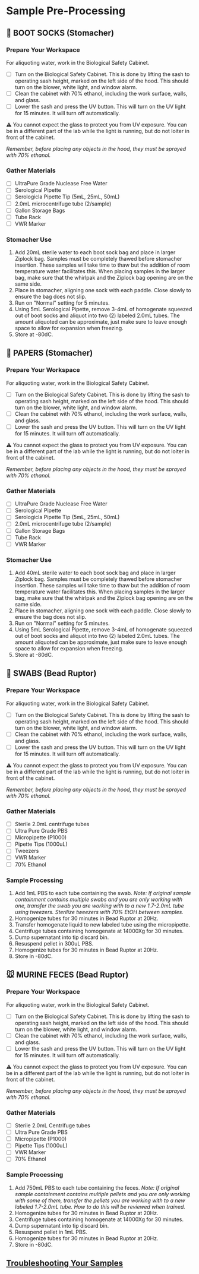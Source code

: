 # Sample Pre-Processing

## 🥾 BOOT SOCKS (Stomacher)

### Prepare Your Workspace

For aliquoting water, work in the Biological Safety Cabinet.

- [ ] Turn on the Biological Safety Cabinet. This is done by lifting the sash to operating sash height, marked on the left side of the hood. This should turn on the blower, white light, and window alarm. 
- [ ] Clean the cabinet with 70% ethanol, including the work surface, walls, and glass.
- [ ] Lower the sash and press the UV button. This will turn on the UV light for 15 minutes. It will turn off automatically. 

⚠️ You cannot expect the glass to protect you from UV exposure. You can be in a different part of the lab while the light is running, but do not loiter in front of the cabinet.

*Remember, before placing any objects in the hood, they must be sprayed with 70% ethanol.*

### Gather Materials

- [ ] UltraPure Grade Nuclease Free Water
- [ ] Serological Pipette
- [ ] Serologicla Pipette Tip (5mL, 25mL, 50mL)
- [ ] 2.0mL microcentrifuge tube (2/sample)
- [ ] Gallon Storage Bags
- [ ] Tube Rack
- [ ] VWR Marker

### Stomacher Use

1. Add 20mL sterile water to each boot sock bag and place in larger Ziplock bag. Samples must be completely thawed before stomacher insertion. These samples will take time to thaw but the addition of room temperature water facilitates this. When placing samples in the larger bag, make sure that the whirlpak and the Ziplock bag opening are on the same side. 
2. Place in stomacher, aligning one sock with each paddle. Close slowly to ensure the bag does not slip. 
3. Run on "Normal" setting for 5 minutes. 
4. Using 5mL Serological Pipette, remove 3-4mL of homogenate squeezed out of boot socks and aliquot into two (2) labeled 2.0mL tubes. The amount aliquoted can be approximate, just make sure to leave enough space to allow for expansion when freezing.
5. Store at -80dC. 

## 🧻 PAPERS (Stomacher)

### Prepare Your Workspace

For aliquoting water, work in the Biological Safety Cabinet.

- [ ] Turn on the Biological Safety Cabinet. This is done by lifting the sash to operating sash height, marked on the left side of the hood. This should turn on the blower, white light, and window alarm. 
- [ ] Clean the cabinet with 70% ethanol, including the work surface, walls, and glass.
- [ ] Lower the sash and press the UV button. This will turn on the UV light for 15 minutes. It will turn off automatically. 

⚠️ You cannot expect the glass to protect you from UV exposure. You can be in a different part of the lab while the light is running, but do not loiter in front of the cabinet.

*Remember, before placing any objects in the hood, they must be sprayed with 70% ethanol.*

### Gather Materials

- [ ] UltraPure Grade Nuclease Free Water
- [ ] Serological Pipette
- [ ] Serologicla Pipette Tip (5mL, 25mL, 50mL)
- [ ] 2.0mL microcentrifuge tube (2/sample)
- [ ] Gallon Storage Bags
- [ ] Tube Rack
- [ ] VWR Marker

### Stomacher Use

1. Add 40mL sterile water to each boot sock bag and place in larger Ziplock bag. Samples must be completely thawed before stomacher insertion. These samples will take time to thaw but the addition of room temperature water facilitates this. When placing samples in the larger bag, make sure that the whirlpak and the Ziplock bag opening are on the same side. 
2. Place in stomacher, aligning one sock with each paddle. Close slowly to ensure the bag does not slip. 
3. Run on "Normal" setting for 5 minutes. 
4. Using 5mL Serological Pipette, remove 3-4mL of homogenate squeezed out of boot socks and aliquot into two (2) labeled 2.0mL tubes. The amount aliquoted can be approximate, just make sure to leave enough space to allow for expansion when freezing.
5. Store at -80dC. 

## 🦠 SWABS (Bead Ruptor)

### Prepare Your Workspace

For aliquoting water, work in the Biological Safety Cabinet.

- [ ] Turn on the Biological Safety Cabinet. This is done by lifting the sash to operating sash height, marked on the left side of the hood. This should turn on the blower, white light, and window alarm. 
- [ ] Clean the cabinet with 70% ethanol, including the work surface, walls, and glass.
- [ ] Lower the sash and press the UV button. This will turn on the UV light for 15 minutes. It will turn off automatically. 

⚠️ You cannot expect the glass to protect you from UV exposure. You can be in a different part of the lab while the light is running, but do not loiter in front of the cabinet.

*Remember, before placing any objects in the hood, they must be sprayed with 70% ethanol.*

### Gather Materials

- [ ] Sterile 2.0mL centrifuge tubes
- [ ] Ultra Pure Grade PBS
- [ ] Micropipette (P1000)
- [ ] Pipette Tips (1000uL)
- [ ] Tweezers
- [ ] VWR Marker
- [ ] 70% Ethanol

### Sample Processing

1. Add 1mL PBS to each tube containing the swab. *Note: If original sample containment contains multiple swabs and you are only working with one, transfer the swab you are working with to a new 1.7-2.0mL tube using tweezers. Sterilize tweezers with 70% EtOH between samples.*
2. Homogenize tubes for 30 minutes in Bead Ruptor at 20Hz.
3. Transfer homogenate liquid to new labeled tube using the micropipette.
4. Centrifuge tubes containing homogenate at 14000Xg for 30 minutes.
5. Dump supernatant into tip discard bin.
6. Resuspend pellet in 300uL PBS.
7. Homogenize tubes for 30 minutes in Bead Ruptor at 20Hz.
8. Store in -80dC. 

## 🐭 MURINE FECES (Bead Ruptor)

### Prepare Your Workspace

For aliquoting water, work in the Biological Safety Cabinet.

- [ ] Turn on the Biological Safety Cabinet. This is done by lifting the sash to operating sash height, marked on the left side of the hood. This should turn on the blower, white light, and window alarm. 
- [ ] Clean the cabinet with 70% ethanol, including the work surface, walls, and glass.
- [ ] Lower the sash and press the UV button. This will turn on the UV light for 15 minutes. It will turn off automatically. 

⚠️ You cannot expect the glass to protect you from UV exposure. You can be in a different part of the lab while the light is running, but do not loiter in front of the cabinet.

*Remember, before placing any objects in the hood, they must be sprayed with 70% ethanol.*

### Gather Materials

- [ ] Sterile 2.0mL Centrifuge tubes
- [ ] Ultra Pure Grade PBS
- [ ] Micropipette (P1000)
- [ ] Pipette Tips (1000uL)
- [ ] VWR Marker
- [ ] 70% Ethanol

### Sample Processing

1. Add 750mL PBS to each tube containing the feces. *Note: If original sample containment contains multiple pellets and you are only working with some of them, transfer the pellets you are working with to a new labeled 1.7-2.0mL tube. How to do this will be reviewed when trained.*
2. Homogenize tubes for 30 minutes in Bead Ruptor at 20Hz.
3. Centrifuge tubes containing homogenate at 14000Xg for 30 minutes.
4. Dump supernatant into tip discard bin.
5. Resuspend pellet in 1mL PBS.
6. Homogenize tubes for 30 minutes in Bead Ruptor at 20Hz.
7. Store in -80dC.

## [Troubleshooting Your Samples](https://github.com/gandalab/Protocols/blob/main/wetlab-protocols/troubleshooting/sample-preprocessing.md)
